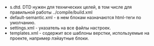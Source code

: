 * s.dtd. DTD нужен для технических целей, в том числе для правильной работы ../compile/build.xml
* default-semantic.xml - в нем блокам назначаются html-теги по умолчанию.
* settings.xml - указатель на все файлы настроек.
* templates.xml - содержит все шаблоны верстки, используемые на проекте, например лэйаутные блоки.
